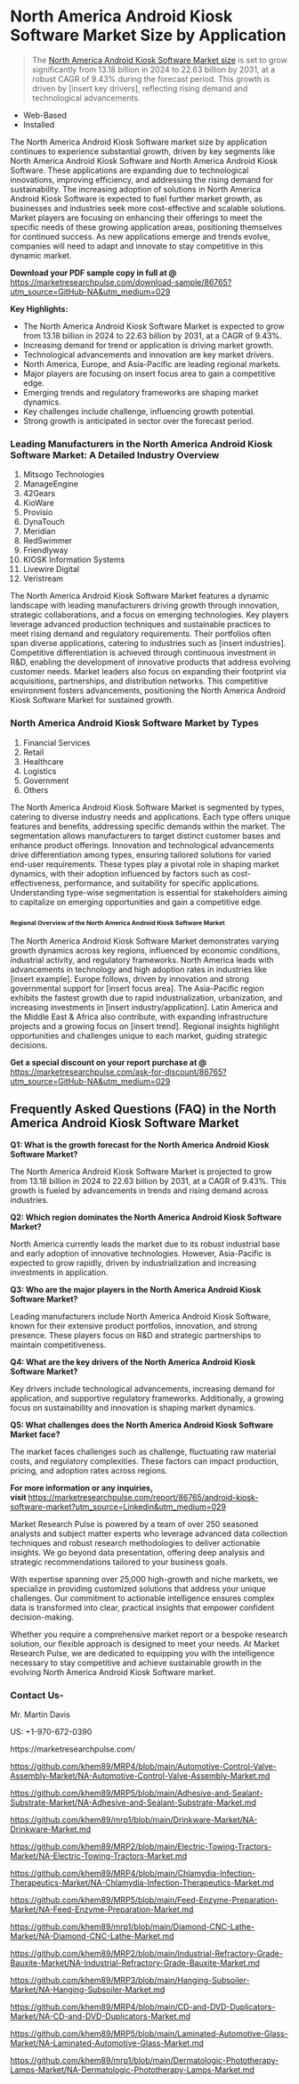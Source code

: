 <h1>North America Android Kiosk Software Market&nbsp;Size by Application</h1><blockquote><p>The <a href="https://marketresearchpulse.com/download-sample/86765?utm_source=GitHub-NA&amp;utm_medium=029">North America Android Kiosk Software Market size</a> is set to grow significantly from 13.18 billion in 2024 to 22.63 billion by 2031, at a robust CAGR of 9.43% during the forecast period. This growth is driven by [insert key drivers], reflecting rising demand and technological advancements.</p></blockquote><ul><li>Web-Based <li> Installed</li></ul><p>The North America Android Kiosk Software market size by application continues to experience substantial growth, driven by key segments like North America Android Kiosk Software and North America Android Kiosk Software. These applications are expanding due to technological innovations, improving efficiency, and addressing the rising demand for sustainability. The increasing adoption of solutions in North America Android Kiosk Software is expected to fuel further market growth, as businesses and industries seek more cost-effective and scalable solutions. Market players are focusing on enhancing their offerings to meet the specific needs of these growing application areas, positioning themselves for continued success. As new applications emerge and trends evolve, companies will need to adapt and innovate to stay competitive in this dynamic market.</p><p><strong>Download your PDF sample copy in full at @ </strong><a href="https://marketresearchpulse.com/download-sample/86765?utm_source=GitHub-NA&amp;utm_medium=029">https://marketresearchpulse.com/download-sample/86765?utm_source=GitHub-NA&amp;utm_medium=029</a></p><p><strong>Key Highlights: </strong></p><ul><li>The North America Android Kiosk Software Market is expected to grow from 13.18 billion in 2024 to 22.63 billion by 2031, at a CAGR of 9.43%.</li><li>Increasing demand for trend or application is driving market growth.</li><li>Technological advancements and innovation are key market drivers.</li><li>North America, Europe, and Asia-Pacific are leading regional markets.</li><li>Major players are focusing on insert focus area to gain a competitive edge.</li><li>Emerging trends and regulatory frameworks are shaping market dynamics.</li><li>Key challenges include challenge, influencing growth potential.</li><li>Strong growth is anticipated in sector over the forecast period.</li></ul><h3>Leading Manufacturers in the North America Android Kiosk Software Market: A Detailed Industry Overview</h3><ol><li>Mitsogo Technologies</li><li>ManageEngine</li><li>42Gears</li><li>KioWare</li><li>Provisio</li><li>DynaTouch</li><li>Meridian</li><li>RedSwimmer</li><li>Friendlyway</li><li>KIOSK Information Systems</li><li>Livewire Digital</li><li>Veristream</li></ol><div class="flex max-w-full flex-col flex-grow"><div class="min-h-8 text-message flex w-full flex-col items-end gap-2 whitespace-normal break-words [.text-message+&amp;]:mt-5" dir="auto" data-message-author-role="assistant" data-message-id="fd8432e4-4910-450d-b182-61b7bfb0a01f" data-message-model-slug="gpt-4o"><div class="flex w-full flex-col gap-1 empty:hidden first:pt-[3px]"><div class="markdown prose w-full break-words dark:prose-invert light"><p>The North America Android Kiosk Software Market features a dynamic landscape with leading manufacturers driving growth through innovation, strategic collaborations, and a focus on emerging technologies. Key players leverage advanced production techniques and sustainable practices to meet rising demand and regulatory requirements. Their portfolios often span diverse applications, catering to industries such as [insert industries]. Competitive differentiation is achieved through continuous investment in R&amp;D, enabling the development of innovative products that address evolving customer needs. Market leaders also focus on expanding their footprint via acquisitions, partnerships, and distribution networks. This competitive environment fosters advancements, positioning the North America Android Kiosk Software Market for sustained growth.</p></div></div></div></div><h3>North America Android Kiosk Software Market by Types</h3><ol><li>Financial Services <li> Retail <li> Healthcare <li> Logistics <li> Government <li> Others</li></ol><div class="flex max-w-full flex-col flex-grow"><div class="min-h-8 text-message flex w-full flex-col items-end gap-2 whitespace-normal break-words [.text-message+&amp;]:mt-5" dir="auto" data-message-author-role="assistant" data-message-id="084470be-0bb7-4664-bddf-5156b4f41249" data-message-model-slug="gpt-4o-mini"><div class="flex w-full flex-col gap-1 empty:hidden first:pt-[3px]"><div class="markdown prose w-full break-words dark:prose-invert light"><p>The North America Android Kiosk Software Market is segmented by types, catering to diverse industry needs and applications. Each type offers unique features and benefits, addressing specific demands within the market. The segmentation allows manufacturers to target distinct customer bases and enhance product offerings. Innovation and technological advancements drive differentiation among types, ensuring tailored solutions for varied end-user requirements. These types play a pivotal role in shaping market dynamics, with their adoption influenced by factors such as cost-effectiveness, performance, and suitability for specific applications. Understanding type-wise segmentation is essential for stakeholders aiming to capitalize on emerging opportunities and gain a competitive edge.</p></div></div></div></div><h3><span style="font-size: 11px;">Regional Overview of the North America Android Kiosk Software Market</span></h3><div class="flex max-w-full flex-col flex-grow"><div class="min-h-8 text-message flex w-full flex-col items-end gap-2 whitespace-normal break-words [.text-message+&amp;]:mt-5" dir="auto" data-message-author-role="assistant" data-message-id="e9038762-ce64-4e30-91c9-9bd413514231" data-message-model-slug="gpt-4o-mini"><div class="flex w-full flex-col gap-1 empty:hidden first:pt-[3px]"><div class="markdown prose w-full break-words dark:prose-invert light"><p>The North America Android Kiosk Software Market demonstrates varying growth dynamics across key regions, influenced by economic conditions, industrial activity, and regulatory frameworks. North America leads with advancements in technology and high adoption rates in industries like [insert example]. Europe follows, driven by innovation and strong governmental support for [insert focus area]. The Asia-Pacific region exhibits the fastest growth due to rapid industrialization, urbanization, and increasing investments in [insert industry/application]. Latin America and the Middle East &amp; Africa also contribute, with expanding infrastructure projects and a growing focus on [insert trend]. Regional insights highlight opportunities and challenges unique to each market, guiding strategic decisions.</p></div></div></div></div><p><strong>Get a special discount on your report purchase at @ </strong><a href="https://marketresearchpulse.com/ask-for-discount/86765?utm_source=GitHub-NA&amp;utm_medium=029">https://marketresearchpulse.com/ask-for-discount/86765?utm_source=GitHub-NA&amp;utm_medium=029</a></p><h2>Frequently Asked Questions (FAQ) in the North America Android Kiosk Software Market</h2><p><strong>Q1: What is the growth forecast for the North America Android Kiosk Software Market?</strong></p><p>The North America Android Kiosk Software Market is projected to grow from 13.18 billion in 2024 to 22.63 billion by 2031, at a CAGR of 9.43%. This growth is fueled by advancements in trends and rising demand across industries.</p><p><strong>Q2: Which region dominates the North America Android Kiosk Software Market?</strong></p><p>North America currently leads the market due to its robust industrial base and early adoption of innovative technologies. However, Asia-Pacific is expected to grow rapidly, driven by industrialization and increasing investments in application.</p><p><strong>Q3: Who are the major players in the North America Android Kiosk Software Market?</strong></p><p>Leading manufacturers include North America Android Kiosk Software, known for their extensive product portfolios, innovation, and strong presence. These players focus on R&amp;D and strategic partnerships to maintain competitiveness.</p><p><strong>Q4: What are the key drivers of the North America Android Kiosk Software Market?</strong></p><p>Key drivers include technological advancements, increasing demand for application, and supportive regulatory frameworks. Additionally, a growing focus on sustainability and innovation is shaping market dynamics.</p><p><strong>Q5: What challenges does the North America Android Kiosk Software Market face?</strong></p><p>The market faces challenges such as challenge, fluctuating raw material costs, and regulatory complexities. These factors can impact production, pricing, and adoption rates across regions.</p><p><strong>For more information or any inquiries, visit&nbsp;</strong><a href="https://marketresearchpulse.com/report/86765/android-kiosk-software-market?utm_source=Linkedin&utm_medium=029">https://marketresearchpulse.com/report/86765/android-kiosk-software-market?utm_source=Linkedin&utm_medium=029</a></p><p>Market Research Pulse is powered by a team of over 250 seasoned analysts and subject matter experts who leverage advanced data collection techniques and robust research methodologies to deliver actionable insights. We go beyond data presentation, offering deep analysis and strategic recommendations tailored to your business goals.</p><p>With expertise spanning over 25,000 high-growth and niche markets, we specialize in providing customized solutions that address your unique challenges. Our commitment to actionable intelligence ensures complex data is transformed into clear, practical insights that empower confident decision-making.</p><p>Whether you require a comprehensive market report or a bespoke research solution, our flexible approach is designed to meet your needs. At Market Research Pulse, we are dedicated to equipping you with the intelligence necessary to stay competitive and achieve sustainable growth in the evolving North America Android Kiosk Software market.</p><h3><strong>Contact Us-</strong></h3><p>Mr. Martin Davis</p><p>US: +1-970-672-0390</p><p>https://marketresearchpulse.com/</p><p><a href="https://github.com/khem89/MRP4/blob/main/Automotive-Control-Valve-Assembly-Market/NA-Automotive-Control-Valve-Assembly-Market.md">https://github.com/khem89/MRP4/blob/main/Automotive-Control-Valve-Assembly-Market/NA-Automotive-Control-Valve-Assembly-Market.md</a></p><p><a href="https://github.com/khem89/MRP5/blob/main/Adhesive-and-Sealant-Substrate-Market/NA-Adhesive-and-Sealant-Substrate-Market.md">https://github.com/khem89/MRP5/blob/main/Adhesive-and-Sealant-Substrate-Market/NA-Adhesive-and-Sealant-Substrate-Market.md</a></p><p><a href="https://github.com/khem89/mrp1/blob/main/Drinkware-Market/NA-Drinkware-Market.md">https://github.com/khem89/mrp1/blob/main/Drinkware-Market/NA-Drinkware-Market.md</a></p><p><a href="https://github.com/khem89/MRP2/blob/main/Electric-Towing-Tractors-Market/NA-Electric-Towing-Tractors-Market.md">https://github.com/khem89/MRP2/blob/main/Electric-Towing-Tractors-Market/NA-Electric-Towing-Tractors-Market.md</a></p><p><a href="https://github.com/khem89/MRP4/blob/main/Chlamydia-Infection-Therapeutics-Market/NA-Chlamydia-Infection-Therapeutics-Market.md">https://github.com/khem89/MRP4/blob/main/Chlamydia-Infection-Therapeutics-Market/NA-Chlamydia-Infection-Therapeutics-Market.md</a></p><p><a href="https://github.com/khem89/MRP5/blob/main/Feed-Enzyme-Preparation-Market/NA-Feed-Enzyme-Preparation-Market.md">https://github.com/khem89/MRP5/blob/main/Feed-Enzyme-Preparation-Market/NA-Feed-Enzyme-Preparation-Market.md</a></p><p><a href="https://github.com/khem89/mrp1/blob/main/Diamond-CNC-Lathe-Market/NA-Diamond-CNC-Lathe-Market.md">https://github.com/khem89/mrp1/blob/main/Diamond-CNC-Lathe-Market/NA-Diamond-CNC-Lathe-Market.md</a></p><p><a href="https://github.com/khem89/MRP2/blob/main/Industrial-Refractory-Grade-Bauxite-Market/NA-Industrial-Refractory-Grade-Bauxite-Market.md">https://github.com/khem89/MRP2/blob/main/Industrial-Refractory-Grade-Bauxite-Market/NA-Industrial-Refractory-Grade-Bauxite-Market.md</a></p><p><a href="https://github.com/khem89/MRP3/blob/main/Hanging-Subsoiler-Market/NA-Hanging-Subsoiler-Market.md">https://github.com/khem89/MRP3/blob/main/Hanging-Subsoiler-Market/NA-Hanging-Subsoiler-Market.md</a></p><p><a href="https://github.com/khem89/MRP4/blob/main/CD-and-DVD-Duplicators-Market/NA-CD-and-DVD-Duplicators-Market.md">https://github.com/khem89/MRP4/blob/main/CD-and-DVD-Duplicators-Market/NA-CD-and-DVD-Duplicators-Market.md</a></p><p><a href="https://github.com/khem89/MRP5/blob/main/Laminated-Automotive-Glass-Market/NA-Laminated-Automotive-Glass-Market.md">https://github.com/khem89/MRP5/blob/main/Laminated-Automotive-Glass-Market/NA-Laminated-Automotive-Glass-Market.md</a></p><p><a href="https://github.com/khem89/mrp1/blob/main/Dermatologic-Phototherapy-Lamps-Market/NA-Dermatologic-Phototherapy-Lamps-Market.md">https://github.com/khem89/mrp1/blob/main/Dermatologic-Phototherapy-Lamps-Market/NA-Dermatologic-Phototherapy-Lamps-Market.md</a></p>
